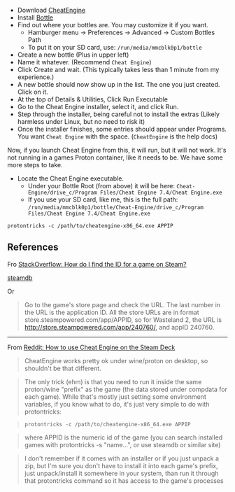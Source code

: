 
- Download [CheatEngine](https://www.cheatengine.org/downloads.php)
- Install [Bottle](/tools/Bottle.md)
- Find out where your bottles are. You may customize it if you want.
  - Hamburger menu -> Preferences -> Advanced -> Custom Bottles Path
  - To put it on your SD card, use: `/run/media/mmcblk0p1/bottle`
- Create a new bottle (Plus in upper left)
- Name it whatever. (Recommend `Cheat Engine`)
- Click Create and wait. (This typically takes less than 1 minute from my experience.)
- A new bottle should now show up in the list. The one you just created. Click on it.
- At the top of Details & Utilities, Click Run Executable
- Go to the Cheat Engine installer, select it, and click Run.
- Step through the installer, being careful not to install the extras (Likely harmless under Linux, but no need to risk it)
- Once the installer finishes, some entries should appear under Programs. You want `Cheat Engine` with the space. (`CheatEngine` is the help docs)

Now, if you launch Cheat Engine from this, it will run, but it will not work. It's not running in a games Proton container, like it needs to be. We have some more steps to take.

- Locate the Cheat Engine executable.
  - Under your Bottle Root (from above) it will be here: `Cheat-Engine/drive_c/Program Files/Cheat Engine 7.4/Cheat Engine.exe`
  - If you use your SD card, like me, this is the full path: `/run/media/mmcblk0p1/bottle/Cheat-Engine/drive_c/Program Files/Cheat Engine 7.4/Cheat Engine.exe`

```
protontricks -c /path/to/cheatengine-x86_64.exe APPIP
```



## References

Fro [StackOverflow: How do I find the ID for a game on Steam?](https://gaming.stackexchange.com/questions/149837/how-do-i-find-the-id-for-a-game-on-steam)

[steamdb](https://steamdb.info/)

Or

> Go to the game's store page and check the URL. The last number in the URL is the application ID. All the store URLs are in format store.steampowered.com/app/APPID, so for Wasteland 2, the URL is http://store.steampowered.com/app/240760/, and appID 240760.

-----

From [Reddit: How to use Cheat Engine on the Steam Deck](https://www.reddit.com/r/SteamDeck/comments/u5z8vw/comment/i56k2fg/)

> CheatEngine works pretty ok under wine/proton on desktop, so shouldn't be that different.

> The only trick (ehm) is that you need to run it inside the same proton/wine "prefix" as the game (the data stored under compdata for each game). While that's mostly just setting some environment variables, if you know what to do, it's just very simple to do with protontricks:

> `protontricks -c /path/to/cheatengine-x86_64.exe APPIP`

> where APPID is the numeric id of the game (you can search installed games with protontricks -s "name...", or use steamdb or similar site)

> I don't remember if it comes with an installer or if you just unpack a zip, but I'm sure you don't have to install it into each game's prefix, just unpack/install it somewhere in your system, than run it through that protontricks command so it has access to the game's processes

